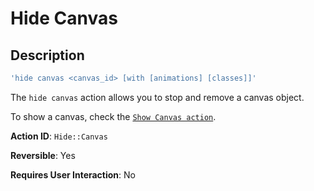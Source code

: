 # Hide Canvas

## Description

```javascript
'hide canvas <canvas_id> [with [animations] [classes]]'
```

The `hide canvas` action allows you to stop and remove a canvas object.

To show a canvas, check the [`Show Canvas action`](canvas.md).

**Action ID**: `Hide::Canvas`

**Reversible**: Yes

**Requires User Interaction**: No

